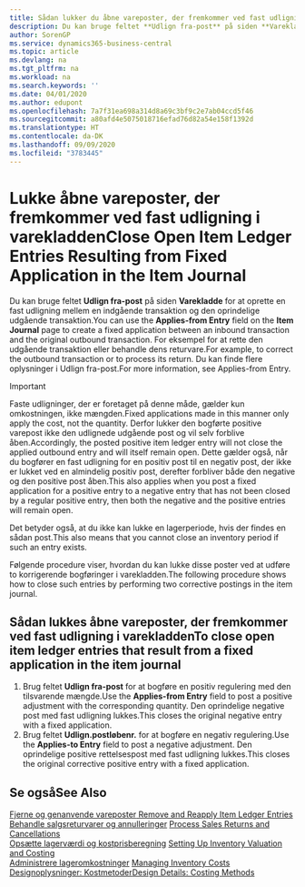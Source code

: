 ```yaml
---
title: Sådan lukker du åbne vareposter, der fremkommer ved fast udligning i varekladden | Microsoft Docs
description: Du kan bruge feltet **Udlign fra-post** på siden **Varekladde** for at oprette en fast udligning mellem en indgående transaktion og den oprindelige udgående transaktion. For eksempel for at rette den udgående transaktion eller behandle dens returvare.
author: SorenGP
ms.service: dynamics365-business-central
ms.topic: article
ms.devlang: na
ms.tgt_pltfrm: na
ms.workload: na
ms.search.keywords: ''
ms.date: 04/01/2020
ms.author: edupont
ms.openlocfilehash: 7a7f31ea698a314d8a69c3bf9c2e7ab04ccd5f46
ms.sourcegitcommit: a80afd4e5075018716efad76d82a54e158f1392d
ms.translationtype: HT
ms.contentlocale: da-DK
ms.lasthandoff: 09/09/2020
ms.locfileid: "3783445"
---
```

# <a name="close-open-item-ledger-entries-resulting-from-fixed-application-in-the-item-journal"></a><span data-ttu-id="46949-104">Lukke åbne vareposter, der fremkommer ved fast udligning i varekladden</span><span class="sxs-lookup"><span data-stu-id="46949-104">Close Open Item Ledger Entries Resulting from Fixed Application in the Item Journal</span></span>
<span data-ttu-id="46949-105">Du kan bruge feltet **Udlign fra-post** på siden **Varekladde** for at oprette en fast udligning mellem en indgående transaktion og den oprindelige udgående transaktion.</span><span class="sxs-lookup"><span data-stu-id="46949-105">You can use the **Applies-from Entry** field on the **Item Journal** page to create a fixed application between an inbound transaction and the original outbound transaction.</span></span> <span data-ttu-id="46949-106">For eksempel for at rette den udgående transaktion eller behandle dens returvare.</span><span class="sxs-lookup"><span data-stu-id="46949-106">For example, to correct the outbound transaction or to process its return.</span></span> <span data-ttu-id="46949-107">Du kan finde flere oplysninger i Udlign fra-post.</span><span class="sxs-lookup"><span data-stu-id="46949-107">For more information, see Applies-from Entry.</span></span>  

> [!IMPORTANT]  
>  <span data-ttu-id="46949-108">Faste udligninger, der er foretaget på denne måde, gælder kun omkostningen, ikke mængden.</span><span class="sxs-lookup"><span data-stu-id="46949-108">Fixed applications made in this manner only apply the cost, not the quantity.</span></span> <span data-ttu-id="46949-109">Derfor lukker den bogførte positive varepost ikke den udlignede udgående post og vil selv forblive åben.</span><span class="sxs-lookup"><span data-stu-id="46949-109">Accordingly, the posted positive item ledger entry will not close the applied outbound entry and will itself remain open.</span></span> <span data-ttu-id="46949-110">Dette gælder også, når du bogfører en fast udligning for en positiv post til en negativ post, der ikke er lukket ved en almindelig positiv post, derefter forbliver både den negative og den positive post åben.</span><span class="sxs-lookup"><span data-stu-id="46949-110">This also applies when you post a fixed application for a positive entry to a negative entry that has not been closed by a regular positive entry, then both the negative and the positive entries will remain open.</span></span>  
>   
>  <span data-ttu-id="46949-111">Det betyder også, at du ikke kan lukke en lagerperiode, hvis der findes en sådan post.</span><span class="sxs-lookup"><span data-stu-id="46949-111">This also means that you cannot close an inventory period if such an entry exists.</span></span>  

<span data-ttu-id="46949-112">Følgende procedure viser, hvordan du kan lukke disse poster ved at udføre to korrigerende bogføringer i varekladden.</span><span class="sxs-lookup"><span data-stu-id="46949-112">The following procedure shows how to close such entries by performing two corrective postings in the item journal.</span></span>  

## <a name="to-close-open-item-ledger-entries-that-result-from-a-fixed-application-in-the-item-journal"></a><span data-ttu-id="46949-113">Sådan lukkes åbne vareposter, der fremkommer ved fast udligning i varekladden</span><span class="sxs-lookup"><span data-stu-id="46949-113">To close open item ledger entries that result from a fixed application in the item journal</span></span>  

1.  <span data-ttu-id="46949-114">Brug feltet **Udlign fra-post** for at bogføre en positiv regulering med den tilsvarende mængde.</span><span class="sxs-lookup"><span data-stu-id="46949-114">Use the **Applies-from Entry** field to post a positive adjustment with the corresponding quantity.</span></span> <span data-ttu-id="46949-115">Den oprindelige negative post med fast udligning lukkes.</span><span class="sxs-lookup"><span data-stu-id="46949-115">This closes the original negative entry with a fixed application.</span></span>  
2.  <span data-ttu-id="46949-116">Brug feltet **Udlign.postløbenr.** for at bogføre en negativ regulering.</span><span class="sxs-lookup"><span data-stu-id="46949-116">Use the **Applies-to Entry** field to post a negative adjustment.</span></span> <span data-ttu-id="46949-117">Den oprindelige positive rettelsespost med fast udligning lukkes.</span><span class="sxs-lookup"><span data-stu-id="46949-117">This closes the original corrective positive entry with a fixed application.</span></span>  

## <a name="see-also"></a><span data-ttu-id="46949-118">Se også</span><span class="sxs-lookup"><span data-stu-id="46949-118">See Also</span></span>  
[<span data-ttu-id="46949-119">Fjerne og genanvende vareposter</span><span class="sxs-lookup"><span data-stu-id="46949-119"> Remove and Reapply Item Ledger Entries</span></span>](finance-how-to-remove-and-reapply-item-entries.md)  
 <span data-ttu-id="46949-120">[Behandle salgsreturvarer og annulleringer](sales-how-process-sales-returns-cancellations.md) </span><span class="sxs-lookup"><span data-stu-id="46949-120">[Process Sales Returns and Cancellations](sales-how-process-sales-returns-cancellations.md) </span></span>  
 <span data-ttu-id="46949-121">[Opsætte lagerværdi og kostprisberegning](finance-set-up-inventory-valuation-and-costing.md) </span><span class="sxs-lookup"><span data-stu-id="46949-121">[Setting Up Inventory Valuation and Costing](finance-set-up-inventory-valuation-and-costing.md) </span></span>  
 <span data-ttu-id="46949-122">[Administrere lageromkostninger](finance-manage-inventory-costs.md) </span><span class="sxs-lookup"><span data-stu-id="46949-122">[Managing Inventory Costs](finance-manage-inventory-costs.md) </span></span>  
 [<span data-ttu-id="46949-123">Designoplysninger: Kostmetoder</span><span class="sxs-lookup"><span data-stu-id="46949-123">Design Details: Costing Methods</span></span>](design-details-costing-methods.md)

